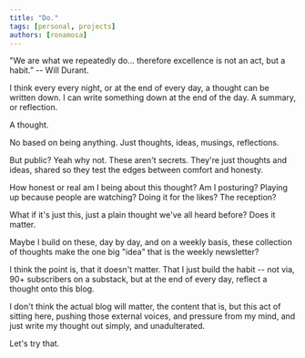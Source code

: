```yaml
---
title: "Do."
tags: [personal, projects]
authors: [ronamosa]
---
```


"We are what we repeatedly do… therefore excellence is not an act, but a habit.”  -- Will Durant.

I think every every night, or at the end of every day, a thought can be written down. I can write something down at the end of the day. A summary, or reflection.

A thought.

No based on being anything. Just thoughts, ideas, musings, reflections.

But public? Yeah why not. These aren't secrets. They're just thoughts and ideas, shared so they test the edges between comfort and honesty.

How honest or real am I being about this thought? Am I posturing? Playing up because people are watching?
Doing it for the likes? The reception?

What if it's just this, just a plain thought we've all heard before? Does it matter.

Maybe I build on these, day by day, and on a weekly basis, these collection of thoughts make the one big "idea" that is the weekly newsletter?

I think the point is, that it doesn't matter. That I just build the habit -- not via, 90+ subscribers on a substack, but at the end of every day, reflect a thought onto this blog.

I don't think the actual blog will matter, the content that is, but this act of sitting here, pushing those external voices, and pressure from my mind, and just write my thought out simply, and unadulterated.

Let's try that.
